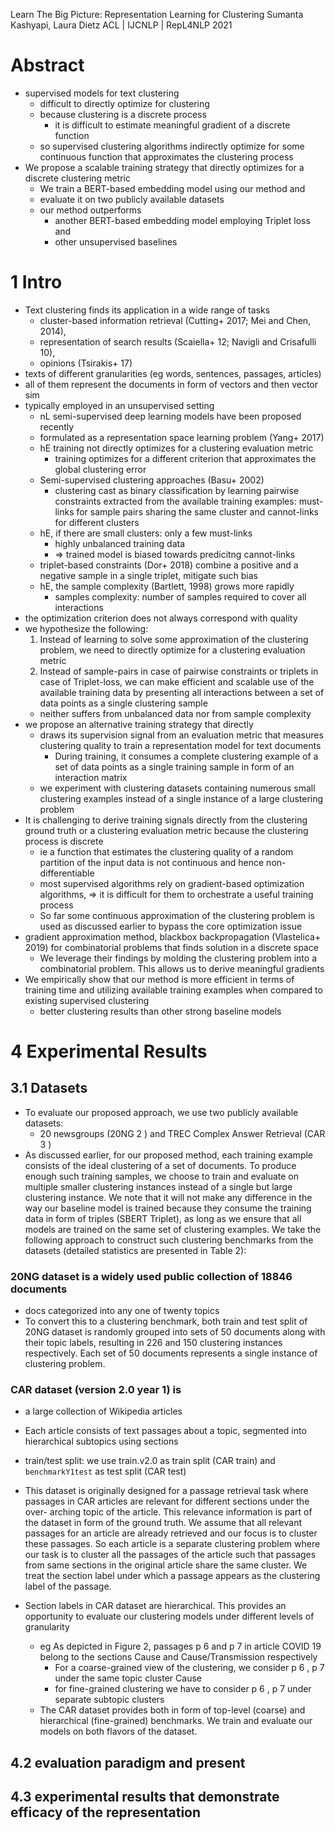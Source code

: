 Learn The Big Picture: Representation Learning for Clustering
Sumanta Kashyapi, Laura Dietz
ACL | IJCNLP | RepL4NLP 2021

# Abstract

* supervised models for text clustering
  * difficult to directly optimize for clustering
  * because clustering is a discrete process 
    * it is difficult to estimate meaningful gradient of a discrete function
  * so supervised clustering algorithms indirectly optimize for
    some continuous function that approximates the clustering process
* We propose a scalable training strategy that
  directly optimizes for a discrete clustering metric
  * We train a BERT-based embedding model using our method and
  * evaluate it on two publicly available datasets
  * our method outperforms
    * another BERT-based embedding model employing Triplet loss and
    * other unsupervised baselines

# 1 Intro

* Text clustering finds its application in a wide range of tasks
  * cluster-based information retrieval (Cutting+ 2017; Mei and Chen, 2014),
  * representation of search results (Scaiella+ 12; Navigli and Crisafulli 10),
  * opinions (Tsirakis+ 17)
* texts of different granularities (eg words, sentences, passages, articles)
* all of them represent the documents in form of vectors and then vector sim
* typically employed in an unsupervised setting
  * nL semi-supervised deep learning models have been proposed recently
  * formulated as a representation space learning problem (Yang+ 2017)
  * hE training not directly optimizes for a clustering evaluation metric
    * training optimizes for a different criterion
      that approximates the global clustering error
  * Semi-supervised clustering approaches (Basu+ 2002)
    * clustering cast as binary classification by learning
      pairwise constraints extracted from the available training examples:
      must-links for sample pairs sharing the same cluster and
      cannot-links for different clusters
  * hE, if there are small clusters: only a few must-links
    * highly unbalanced training data
    * => trained model is biased towards predicitng cannot-links
  * triplet-based constraints (Dor+ 2018) combine
    a positive and a negative sample in a single triplet, mitigate such bias
  * hE, the sample complexity (Bartlett, 1998) grows more rapidly
    * samples complexity: number of samples required to cover all interactions
* the optimization criterion does not always correspond with quality
* we hypothesize the following:
  1. Instead of learning to solve some approximation of the clustering problem,
     we need to directly optimize for a clustering evaluation metric
  2. Instead of sample-pairs in case of pairwise constraints 
    or triplets in case of Triplet-loss, we can
    make efficient and scalable use of the available training data by
    presenting all interactions between a set of data points
    as a single clustering sample
    * neither suffers from unbalanced data nor from sample complexity
* we propose an alternative training strategy that directly
  * draws its supervision signal from an evaluation metric that measures
    clustering quality to train a representation model for text documents
    * During training, it consumes a complete clustering example of a set of
      data points as a single training sample in form of an interaction matrix
  * we experiment with clustering datasets containing numerous small clustering
    examples instead of a single instance of a large clustering problem
* It is challenging to derive training signals directly from the clustering
  ground truth or a clustering evaluation metric
  because the clustering process is discrete
  * ie a function that estimates the clustering quality of a random partition
    of the input data is not continuous and hence non-differentiable
  * most supervised algorithms rely on gradient-based optimization algorithms,
    => it is difficult for them to orchestrate a useful training process
  * So far some continuous approximation of the clustering problem is used
    as discussed earlier to bypass the core optimization issue
* gradient approximation method, blackbox backpropagation (Vlastelica+ 2019)
  for combinatorial problems that finds solution in a discrete space
  * We leverage their findings by molding the clustering problem into a
    combinatorial problem.  This allows us to derive meaningful gradients
* We empirically show that
  our method is more efficient in terms of training time and utilizing
  available training examples when compared to existing supervised clustering
  * better clustering results than other strong baseline models

# 4 Experimental Results

## 3.1 Datasets

* To evaluate our proposed approach, we use two publicly available datasets:
  * 20 newsgroups (20NG 2 ) and TREC Complex Answer Retrieval (CAR 3 )
* As discussed earlier, for our proposed method, each training example consists
  of the ideal clustering of a set of documents. To produce enough such
  training samples, we choose to train and evaluate on multiple smaller
  clustering instances instead of a single but large clustering instance. We
  note that it will not make any difference in the way our baseline model is
  trained because they consume the training data in form of triples (SBERT
  Triplet), as long as we ensure that all models are trained on the same set of
  clustering examples. We take the following approach to construct such
  clustering benchmarks from the datasets (detailed statistics are presented in
  Table 2):

### 20NG dataset is a widely used public collection of 18846 documents

* docs categorized into any one of twenty topics
* To convert this to a clustering benchmark, both train and test split of 20NG
  dataset is randomly grouped into sets of 50 documents along with their topic
  labels, resulting in 226 and 150 clustering instances respectively. Each set
  of 50 documents represents a single instance of clustering problem.

### CAR dataset (version 2.0 year 1) is

* a large collection of Wikipedia articles
* Each article consists of text passages about a topic, segmented into
  hierarchical subtopics using sections
* train/test split: we use train.v2.0 as train split (CAR train) and
  `benchmarkY1test` as test split (CAR test)
* This dataset is originally designed for a passage retrieval task where
  passages in CAR articles are relevant for different sections under the over-
  arching topic of the article. This relevance information is part of the
  dataset in form of the ground truth. We assume that all relevant passages for
  an article are already retrieved and our focus is to cluster these passages.
  So each article is a separate clustering problem where our task is to cluster
  all the passages of the article such that passages from same sections in the
  original article share the same cluster. We treat the section label under
  which a passage appears as the clustering label of the passage.

* Section labels in CAR dataset are hierarchical.  This provides an opportunity
  to evaluate our clustering models under different levels of granularity
  * eg As depicted in Figure 2, passages p 6 and p 7 in article COVID 19 belong
    to the sections Cause and Cause/Transmission respectively
    * For a coarse-grained view of the clustering, we consider p 6 , p 7 under
      the same topic cluster Cause
    * for fine-grained clustering we have to consider p 6 , p 7 under separate
      subtopic clusters
  * The CAR dataset provides both in form of top-level (coarse) and
    hierarchical (fine-grained) benchmarks. We train and evaluate our models on
    both flavors of the dataset.

## 4.2 evaluation paradigm and present 

## 4.3 experimental results that demonstrate efficacy of the representation
